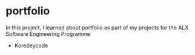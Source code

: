 # portfolio
In this project, I learned about portfolio as part of my projects for the ALX Software Engineering Programme
* Koredeycode
